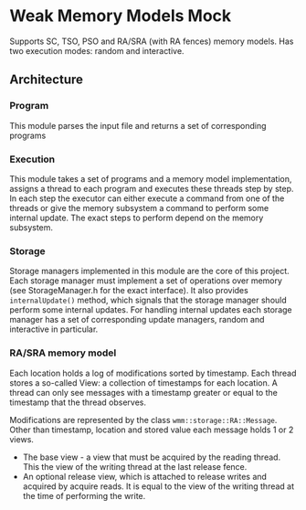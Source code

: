 # Weak Memory Models Mock

Supports SC, TSO, PSO and RA/SRA (with RA fences) memory models. Has two
execution modes: random and
interactive.

## Architecture

### Program

This module parses the input file and returns a set of corresponding
programs

### Execution

This module takes a set of programs and a memory model
implementation, assigns a thread to each program and executes these threads step
by step. In each step the executor can either execute a command from one of the
threads or give the memory subsystem a command to perform some internal update.
The exact steps to perform depend on the memory subsystem.

### Storage

Storage managers implemented in this module are the core of this
project. Each storage manager must implement a set of operations over
memory (see StorageManager.h for the exact interface). It also provides
`internalUpdate()` method, which signals that the storage manager should
perform some internal updates. For handling internal updates each storage
manager has a set of corresponding update managers, random and interactive
in particular.

### RA/SRA memory model

Each location holds a log of modifications sorted by timestamp. Each thread 
stores a so-called View: a collection of timestamps for each location. A thread
can only see messages with a timestamp greater or equal to the timestamp that
the thread observes. 

Modifications are represented by the class 
`wmm::storage::RA::Message`. Other than timestamp, location and stored value 
each message holds 1 or 2 views. 

* The base view - a view that must be acquired by the reading thread. 
This the view of the writing thread at the last release fence.
* An optional release view, which is attached to
release writes and acquired by acquire reads. It is equal to the view of 
the writing thread at the time of performing the write.